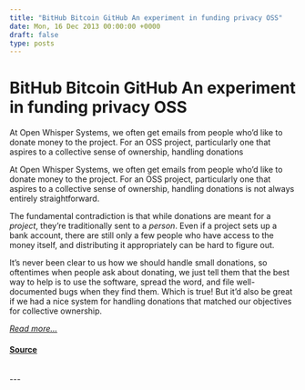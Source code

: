 ```yaml
---
title: "BitHub Bitcoin GitHub An experiment in funding privacy OSS"
date: Mon, 16 Dec 2013 00:00:00 +0000
draft: false
type: posts
---
```

# BitHub Bitcoin GitHub An experiment in funding privacy OSS





 At Open Whisper Systems, we often get emails from people who’d like to donate money to the project. For an OSS project, particularly one that aspires to a collective sense of ownership, handling donations

At Open Whisper Systems, we often get emails from people who’d like to donate money to the project. For an OSS project, particularly one that aspires to a collective sense of ownership, handling donations is not always entirely straightforward.

The fundamental contradiction is that while donations are meant for a _project_, they’re traditionally sent to a _person_. Even if a project sets up a bank account, there are still only a few people who have access to the money itself, and distributing it appropriately can be hard to figure out.

It’s never been clear to us how we should handle small donations, so oftentimes when people ask about donating, we just tell them that the best way to help is to use the software, spread the word, and file well-documented bugs when they find them. Which is true! But it’d also be great if we had a nice system for handling donations that matched our objectives for collective ownership.

[_Read more..._](https://signal.org/blog/bithub/)

#### [Source](https://signal.org/blog/bithub/)

<br/>
---
